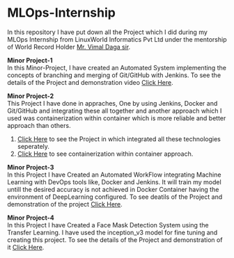 # MLOps-Internship
In this repository I have put down all the Project which I did during my MLOps Internship from LinuxWorld Informatics Pvt Ltd under the mentorship of World Record Holder <a href="https://www.linkedin.com/in/vimaldaga/">Mr. Vimal Daga sir</a>.

<b>Minor Project-1</b><br>
In this Minor-Project, I have created an Automated System implementing the concepts of branching and merging of Git/GitHub with Jenkins. To see the details of the Project and demonstration video <a href="https://github.com/Abhinav-26/DevOps-Integration/tree/master/DevOps%20Project-4">Click Here</a>.<br>

<b>Minor Project-2</b><br>
This Project I have done in appraches, One by using Jenkins, Docker and Git/GitHub and integrating these all together and another approach which I used was containerization within container which is more reliable and better approach than others.<br>
1. <a href="https://github.com/Abhinav-26/DevOps-Integration/tree/master/DevOps%20Project-2">Click Here</a> to see the Project in which integrated all these technologies seperately.
2. <a href="https://github.com/Abhinav-26/DevOps-Integration/tree/master/DevOps%20Project-3">Click Here</a> to see containerization within container approach.<br>

<b>Minor Project-3</b><br>
In this Project I have Created an Automated WorkFlow integrating Machine Learning with DevOps tools like, Docker and Jenkins. It will train my model untill the desired accuracy is not achieved in Docker Container having the environment of DeepLearning configured. To see deatils of the Project and demonstration of the project <a href="https://github.com/Abhinav-26/Accuracy-Achiever">Click Here</a>.<br> 

<b>Minor Project-4</b><br>
In this Project I have Created a Face Mask Detection System using the Transfer Learning. I have used the inception_v3 model for fine tuning and creating this project. To see the details of the Project and demonstration of it <a href="https://github.com/Abhinav-26/Face-Mask-Detection-System">Click Here</a>.

